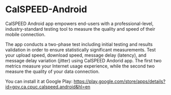 CalSPEED-Android
================
 
CalSPEED Android app empowers end-users with a professional-level, industry-standard testing tool to measure the quality and speed of their mobile connection.

The app conducts a two-phase test including initial testing and results validation in order to ensure statistically significant measurements. Test your upload speed, download speed, message delay (latency), and message delay variation (jitter) using CalSPEED Andorid app. 
The first two metrics measure your Internet usage experience, while the second two measure the quality of your data connection.

You can install it at Google Play: 
    https://play.google.com/store/apps/details?id=gov.ca.cpuc.calspeed.android&hl=en
